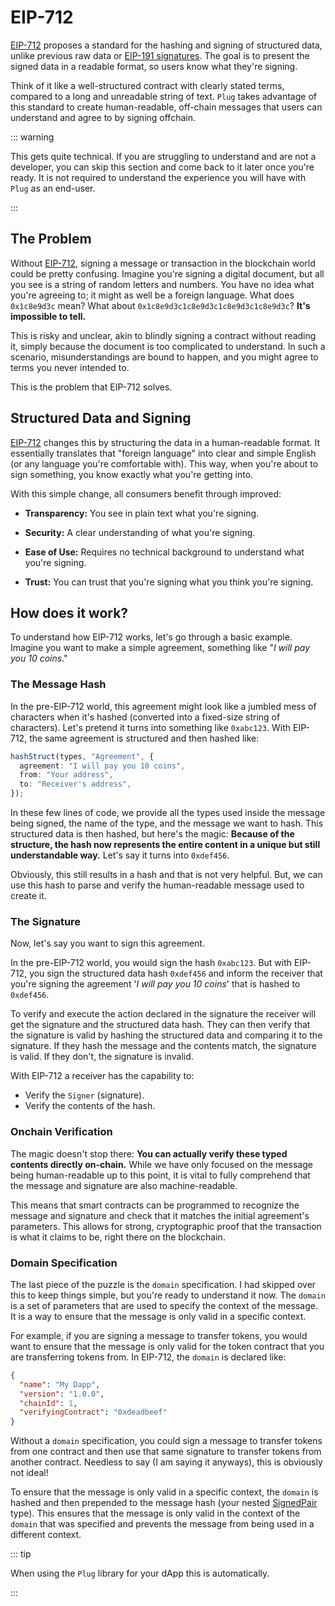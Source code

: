 # EIP-712

[EIP-712](https://eips.ethereum.org/EIPS/eip-712) proposes a standard for the hashing and signing of structured data, unlike previous raw data or [EIP-191 signatures](https://eips.ethereum.org/EIPS/eip-191). The goal is to present the signed data in a readable format, so users know what they're signing.

Think of it like a well-structured contract with clearly stated terms, compared to a long and unreadable string of text. `Plug` takes advantage of this standard to create human-readable, off-chain messages that users can understand and agree to by signing offchain.

::: warning

This gets quite technical. If you are struggling to understand and are not a developer, you can skip this section and come back to it later once you're ready. It is not required to understand the experience you will have with `Plug` as an end-user.

:::

## The Problem

Without [EIP-712](/decoders/eip-712), signing a message or transaction in the blockchain world could be pretty confusing. Imagine you're signing a digital document, but all you see is a string of random letters and numbers. You have no idea what you're agreeing to; it might as well be a foreign language. What does `0x1c8e9d3c` mean? What about `0x1c8e9d3c1c8e9d3c1c8e9d3c1c8e9d3c`? **It's impossible to tell.**

This is risky and unclear, akin to blindly signing a contract without reading it, simply because the document is too complicated to understand. In such a scenario, misunderstandings are bound to happen, and you might agree to terms you never intended to.

This is the problem that EIP-712 solves.

## Structured Data and Signing

[EIP-712](/decoders/eip-712) changes this by structuring the data in a human-readable format. It essentially translates that "foreign language" into clear and simple English (or any language you're comfortable with). This way, when you're about to sign something, you know exactly what you're getting into.

With this simple change, all consumers benefit through improved:

- **Transparency:** You see in plain text what you're signing.

- **Security:** A clear understanding of what you're signing.

- **Ease of Use:** Requires no technical background to understand what you're signing.

- **Trust:** You can trust that you're signing what you think you're signing.

## How does it work?

To understand how EIP-712 works, let's go through a basic example. Imagine you want to make a simple agreement, something like "_I will pay you 10 coins_."

### The Message Hash

In the pre-EIP-712 world, this agreement might look like a jumbled mess of characters when it's hashed (converted into a fixed-size string of characters). Let's pretend it turns into something like `0xabc123`. With EIP-712, the same agreement is structured and then hashed like:

```typescript
hashStruct(types, "Agreement", {
  agreement: "I will pay you 10 coins",
  from: "Your address",
  to: "Receiver's address",
});
```

In these few lines of code, we provide all the types used inside the message being signed, the name of the type, and the message we want to hash. This structured data is then hashed, but here's the magic: **Because of the structure, the hash now represents the entire content in a unique but still understandable way.** Let's say it turns into `0xdef456`.

Obviously, this still results in a hash and that is not very helpful. But, we can use this hash to parse and verify the human-readable message used to create it.

### The Signature

Now, let's say you want to sign this agreement.

In the pre-EIP-712 world, you would sign the hash `0xabc123`. But with EIP-712, you sign the structured data hash `0xdef456` and inform the receiver that you're signing the agreement '_I will pay you 10 coins_' that is hashed to `0xdef456`.

To verify and execute the action declared in the signature the receiver will get the signature and the structured data hash. They can then verify that the signature is valid by hashing the structured data and comparing it to the signature. If they hash the message and the contents match, the signature is valid. If they don't, the signature is invalid.

With EIP-712 a receiver has the capability to:

- Verify the `Signer` (signature).
- Verify the contents of the hash.

### Onchain Verification

The magic doesn't stop there: **You can actually verify these typed contents directly on-chain.** While we have only focused on the message being human-readable up to this point, it is vital to fully comprehend that the message and signature are also machine-readable.

This means that smart contracts can be programmed to recognize the message and signature and check that it matches the initial agreement's parameters. This allows for strong, cryptographic proof that the transaction is what it claims to be, right there on the blockchain.

### Domain Specification

The last piece of the puzzle is the `domain` specification. I had skipped over this to keep things simple, but you're ready to understand it now. The `domain` is a set of parameters that are used to specify the context of the message. It is a way to ensure that the message is only valid in a specific context.

For example, if you are signing a message to transfer tokens, you would want to ensure that the message is only valid for the token contract that you are transferring tokens from. In EIP-712, the `domain` is declared like:

```json
{
  "name": "My Dapp",
  "version": "1.0.0",
  "chainId": 1,
  "verifyingContract": "0xdeadbeef"
}
```

Without a `domain` specification, you could sign a message to transfer tokens from one contract and then use that same signature to transfer tokens from another contract. Needless to say (I am saying it anyways), this is obviously not ideal!

To ensure that the message is only valid in a specific context, the `domain` is hashed and then prepended to the message hash (your nested [SignedPair](/decoders/eip-712/signed-pairs) type). This ensures that the message is only valid in the context of the `domain` that was specified and prevents the message from being used in a different context.

::: tip

When using the `Plug` library for your dApp this is automatically.

:::
